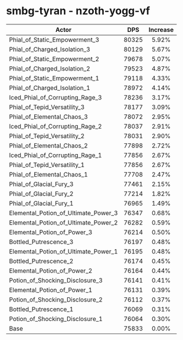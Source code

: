 # smbg-tyran - nzoth-yogg-vf
| Actor | DPS | Increase |
|---|:---:|:---:|
|Phial_of_Static_Empowerment_3|80325|5.92%|
|Phial_of_Charged_Isolation_3|80129|5.67%|
|Phial_of_Static_Empowerment_2|79678|5.07%|
|Phial_of_Charged_Isolation_2|79523|4.87%|
|Phial_of_Static_Empowerment_1|79118|4.33%|
|Phial_of_Charged_Isolation_1|78972|4.14%|
|Iced_Phial_of_Corrupting_Rage_3|78236|3.17%|
|Phial_of_Tepid_Versatility_3|78177|3.09%|
|Phial_of_Elemental_Chaos_3|78072|2.95%|
|Iced_Phial_of_Corrupting_Rage_2|78037|2.91%|
|Phial_of_Tepid_Versatility_2|78031|2.90%|
|Phial_of_Elemental_Chaos_2|77898|2.72%|
|Iced_Phial_of_Corrupting_Rage_1|77856|2.67%|
|Phial_of_Tepid_Versatility_1|77856|2.67%|
|Phial_of_Elemental_Chaos_1|77708|2.47%|
|Phial_of_Glacial_Fury_3|77461|2.15%|
|Phial_of_Glacial_Fury_2|77214|1.82%|
|Phial_of_Glacial_Fury_1|76965|1.49%|
|Elemental_Potion_of_Ultimate_Power_3|76347|0.68%|
|Elemental_Potion_of_Ultimate_Power_2|76282|0.59%|
|Elemental_Potion_of_Power_3|76214|0.50%|
|Bottled_Putrescence_3|76197|0.48%|
|Elemental_Potion_of_Ultimate_Power_1|76195|0.48%|
|Bottled_Putrescence_2|76174|0.45%|
|Elemental_Potion_of_Power_2|76164|0.44%|
|Potion_of_Shocking_Disclosure_3|76141|0.41%|
|Elemental_Potion_of_Power_1|76131|0.39%|
|Potion_of_Shocking_Disclosure_2|76112|0.37%|
|Bottled_Putrescence_1|76069|0.31%|
|Potion_of_Shocking_Disclosure_1|76064|0.30%|
|Base|75833|0.00%|
